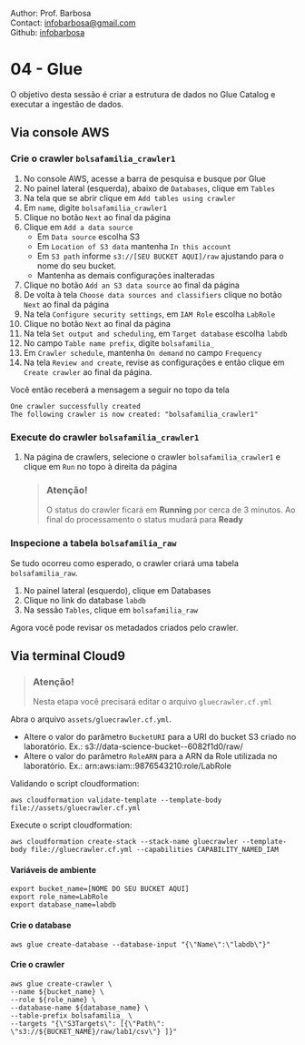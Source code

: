 Author: Prof. Barbosa<br>
Contact: infobarbosa@gmail.com<br>
Github: [infobarbosa](https://github.com/infobarbosa)

# 04 - Glue 

O objetivo desta sessão é criar a estrutura de dados no Glue Catalog e executar a ingestão de dados.

## Via console AWS

### Crie o crawler `bolsafamilia_crawler1`
1. No console AWS, acesse a barra de pesquisa e busque por Glue
2. No painel lateral (esquerda), abaixo de `Databases`, clique em `Tables`
3. Na tela que se abrir clique em `Add tables using crawler`
4. Em `name`, digite `bolsafamilia_crawler1`
5. Clique no botão `Next` ao final da página
6. Clique em `Add a data source` 
    - Em `Data source` escolha S3
    - Em `Location of S3 data` mantenha `In this account`
    - Em `S3 path` informe `s3://[SEU BUCKET AQUI]/raw` ajustando para o nome do seu bucket.
    - Mantenha as demais configurações inalteradas
7. Clique no botão `Add an S3 data source` ao final da página
8. De volta à tela `Choose data sources and classifiers` clique no botão `Next` ao final da página
9. Na tela `Configure security settings`, em `IAM Role` escolha `LabRole`
10. Clique no botão `Next` ao final da página
11. Na tela `Set output and scheduling`, em `Target database` escolha `labdb`
12. No campo `Table name prefix`, digite `bolsafamilia_`
13. Em `Crawler schedule`, mantenha `On demand` no campo `Frequency`
14. Na tela `Review and create`, revise as configurações e então clique em `Create crawler` ao final da página.

Você então receberá a mensagem a seguir no topo da tela
```
One crawler successfully created
The following crawler is now created: "bolsafamilia_crawler1"
```

### Execute do crawler `bolsafamilia_crawler1`
1. Na página de crawlers, selecione o crawler `bolsafamilia_crawler1` e clique em `Run` no topo à direita da página

    > ### Atenção!
    > O status do crawler ficará em **Running** por cerca de 3 minutos. Ao final do processamento o status mudará para **Ready**

### Inspecione a tabela `bolsafamilia_raw`
Se tudo ocorreu como esperado, o crawler criará uma tabela `bolsafamilia_raw`.
1. No painel lateral (esquerdo), clique em Databases
2. Clique no link do database `labdb`
3. Na sessão `Tables`, clique em `bolsafamilia_raw`

Agora você pode revisar os metadados criados pelo crawler.


## Via terminal Cloud9

> ### Atenção! 
> Nesta etapa você precisará editar o arquivo `gluecrawler.cf.yml`

Abra o arquivo `assets/gluecrawler.cf.yml`. 
- Altere o valor do parâmetro `BucketURI` para a URI do bucket S3 criado no laboratório. Ex.: s3://data-science-bucket--6082f1d0/raw/
- Altere o valor do parâmetro `RoleARN` para a ARN da Role utilizada no laboratório. Ex.: arn:aws:iam::9876543210:role/LabRole

Validando o script cloudformation:
```
aws cloudformation validate-template --template-body file://assets/gluecrawler.cf.yml
```

Execute o script cloudformation:
```
aws cloudformation create-stack --stack-name gluecrawler --template-body file://gluecrawler.cf.yml --capabilities CAPABILITY_NAMED_IAM
```




#### Variáveis de ambiente
```
export bucket_name=[NOME DO SEU BUCKET AQUI]
export role_name=LabRole
export database_name=labdb
```

#### Crie o database


```
aws glue create-database --database-input "{\"Name\":\"labdb\"}"
```

#### Crie o crawler
```
aws glue create-crawler \
--name ${bucket_name} \
--role ${role_name} \
--database-name ${database_name} \
--table-prefix bolsafamilia_ \
--targets "{\"S3Targets\": [{\"Path\": \"s3://${BUCKET_NAME}/raw/lab1/csv\"} ]}"
```